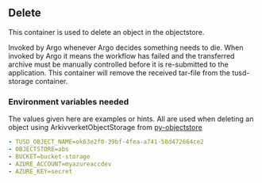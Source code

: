 ## Delete

This container is used to delete an object in the objectstore.

Invoked by Argo whenever Argo decides something needs to die.
When invoked by Argo it means the workflow has failed and the transferred archive must be manually controlled before
it is re-submitted to the application. This container will remove the received tar-file from the tusd-storage container.

### Environment variables needed
The values given here are examples or hints.
All are used when deleting an object using ArkivverketObjectStorage from [py-objectstore](https://github.com/arkivverket/py-objectstore)
```yaml
- TUSD_OBJECT_NAME=ok63e2f0-39bf-4fea-a741-58d472664ce2
- OBJECTSTORE=abs
- BUCKET=bucket-storage
- AZURE_ACCOUNT=myazureaccdev
- AZURE_KEY=secret
```
